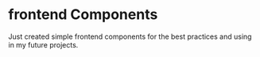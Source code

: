 # frontend Components
Just created simple frontend components for the best practices and using in my future projects.

